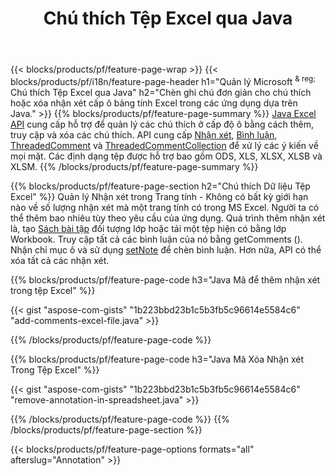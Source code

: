 ﻿---
title: Chú thích Tệp Excel qua Java
url: /vi/java/annotation/
description: Thêm hoặc xóa chú thích dữ liệu của bảng tính Excel và OpenOffice với thư viện Java.
---
{{< blocks/products/pf/feature-page-wrap >}}
{{< blocks/products/pf/i18n/feature-page-header h1="Quản lý Microsoft <sup> & reg; </sup> Chú thích Tệp Excel qua Java" h2="Chèn ghi chú đơn giản cho chú thích hoặc xóa nhận xét cấp ô bảng tính Excel trong các ứng dụng dựa trên Java." >}}
{{% blocks/products/pf/feature-page-summary %}}
[Java Excel API](/cells/java/) cung cấp hỗ trợ để quản lý các chú thích ở cấp độ ô bằng cách thêm, truy cập và xóa các chú thích. API cung cấp [Nhận xét](https://reference.aspose.com/cells/java/com.aspose.cells/Comment), [Bình luận](https://reference.aspose.com/cells/java/com.aspose.cells/CommentCollection), [ThreadedComment](https://reference.aspose.com/cells/java/com.aspose.cells/ThreadedComment) và [ThreadedCommentCollection](https://reference.aspose.com/cells/java/com.aspose.cells/ThreadedCommentCollection) để xử lý các ý kiến về mọi mặt.
Các định dạng tệp được hỗ trợ bao gồm ODS, XLS, XLSX, XLSB và XLSM.
{{% /blocks/products/pf/feature-page-summary %}}

{{% blocks/products/pf/feature-page-section h2="Chú thích Dữ liệu Tệp Excel" %}}
Quản lý Nhận xét trong Trang tính - Không có bất kỳ giới hạn nào về số lượng nhận xét mà một trang tính có trong MS Excel. Người ta có thể thêm bao nhiêu tùy theo yêu cầu của ứng dụng. Quá trình thêm nhận xét là, tạo [Sách bài tập](https://reference.aspose.com/cells/java/com.aspose.cells/Workbook) đối tượng lớp hoặc tải một tệp hiện có bằng lớp Workbook. Truy cập tất cả các bình luận của nó bằng getComments (). Nhận chỉ mục ô và sử dụng [setNote](https://reference.aspose.com/cells/java/com.aspose.cells/comment#Note) để chèn bình luận. Hơn nữa, API có thể xóa tất cả các nhận xét. 

{{% blocks/products/pf/feature-page-code h3="Java Mã để thêm nhận xét trong tệp Excel" %}}

{{< gist "aspose-com-gists" "1b223bbd23b1c5b3fb5c96614e5584c6" "add-comments-excel-file.java" >}}

{{% /blocks/products/pf/feature-page-code %}}

{{% blocks/products/pf/feature-page-code h3="Java Mã Xóa Nhận xét Trong Tệp Excel" %}}

{{< gist "aspose-com-gists" "1b223bbd23b1c5b3fb5c96614e5584c6" "remove-annotation-in-spreadsheet.java" >}}

{{% /blocks/products/pf/feature-page-code %}}
{{% /blocks/products/pf/feature-page-section %}}

{{< blocks/products/pf/feature-page-options formats="all" afterslug="Annotation" >}}